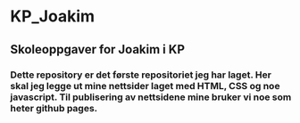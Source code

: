 # KP_Joakim

## Skoleoppgaver for Joakim i KP

### Dette repository er det første repositoriet jeg har laget. Her skal jeg legge ut mine nettsider laget med HTML, CSS og noe javascript. Til publisering av nettsidene mine bruker vi noe som heter github pages.

